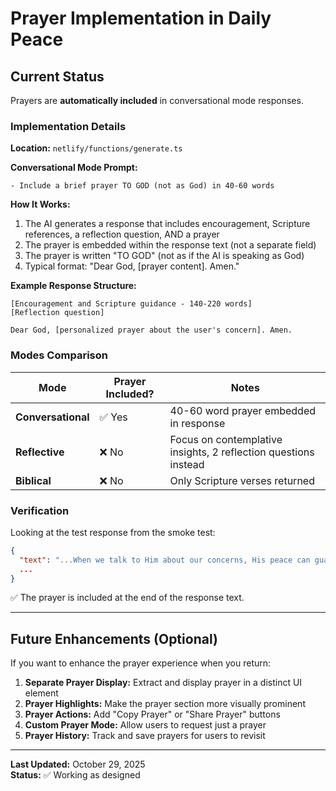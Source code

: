 # Prayer Implementation in Daily Peace

## Current Status

Prayers are **automatically included** in conversational mode responses.

### Implementation Details

**Location:** `netlify/functions/generate.ts`

**Conversational Mode Prompt:**
```
- Include a brief prayer TO GOD (not as God) in 40-60 words
```

**How It Works:**
1. The AI generates a response that includes encouragement, Scripture references, a reflection question, AND a prayer
2. The prayer is embedded within the response text (not a separate field)
3. The prayer is written "TO GOD" (not as if the AI is speaking as God)
4. Typical format: "Dear God, [prayer content]. Amen."

**Example Response Structure:**
```
[Encouragement and Scripture guidance - 140-220 words]
[Reflection question]

Dear God, [personalized prayer about the user's concern]. Amen.
```

### Modes Comparison

| Mode | Prayer Included? | Notes |
|------|----------------|-------|
| **Conversational** | ✅ Yes | 40-60 word prayer embedded in response |
| **Reflective** | ❌ No | Focus on contemplative insights, 2 reflection questions instead |
| **Biblical** | ❌ No | Only Scripture verses returned |

### Verification

Looking at the test response from the smoke test:
```json
{
  "text": "...When we talk to Him about our concerns, His peace can guard our hearts and minds, helping us feel more settled. Remember, even in times of uncertainty, God is holding you close and guiding you.\n\nAs you think about your future, try to focus on one step at a time, trusting that God will provide what you need along the way. What is one thing you can do today to help ease your worries?\n\nDear God, I come before You with my worries about the future. Help me to trust in Your presence and guidance. May Your peace fill my heart and mind as I seek to lean on You. Amen.",
  ...
}
```

✅ The prayer is included at the end of the response text.

---

## Future Enhancements (Optional)

If you want to enhance the prayer experience when you return:

1. **Separate Prayer Display:** Extract and display prayer in a distinct UI element
2. **Prayer Highlights:** Make the prayer section more visually prominent
3. **Prayer Actions:** Add "Copy Prayer" or "Share Prayer" buttons
4. **Custom Prayer Mode:** Allow users to request just a prayer
5. **Prayer History:** Track and save prayers for users to revisit

---

**Last Updated:** October 29, 2025  
**Status:** ✅ Working as designed


